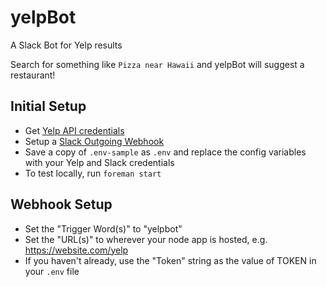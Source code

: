 # yelpBot

A Slack Bot for Yelp results

Search for something like `Pizza near Hawaii` and yelpBot will suggest a restaurant!

## Initial Setup

- Get [Yelp API credentials](https://www.yelp.com/developers/manage_api_keys)
- Setup a [Slack Outgoing Webhook](https://peloruslabs.slack.com/services/new)
- Save a copy of `.env-sample` as `.env` and replace the config variables with your Yelp and Slack credentials
- To test locally, run `foreman start`

## Webhook Setup

- Set the "Trigger Word(s)" to "yelpbot"
- Set the "URL(s)" to wherever your node app is hosted, e.g. https://website.com/yelp
- If you haven't already, use the "Token" string as the value of TOKEN in your `.env` file